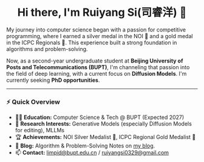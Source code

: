 <h1 align="center">Hi there, I'm Ruiyang Si(司睿洋) 👋</h1>

My journey into computer science began with a passion for competitive programming, where I earned a silver medal in the NOI 🥈 and a gold medal in the ICPC Regionals 🏅. This experience built a strong foundation in algorithms and problem-solving.

Now, as a second-year undergraduate student at **Beijing University of Posts and Telecommunications (BUPT)**, I'm channeling that passion into the field of deep learning, with a current focus on **Diffusion Models**. I'm currently seeking **PhD opportunities**.


---

### ⚡️ Quick Overview

* 👨‍🎓 **Education:** Computer Science & Tech @ BUPT (Expected 2027)
* 🔬 **Research Interests:** Generative Models (especially Diffusion Models for editing), MLLMs
* 🏆 **Achievements:** NOI Silver Medalist 🥈, ICPC Regional Gold Medalist 🏅
* 📝 **Blog:** Algorithm & Problem-Solving Notes on [my blog](https://www.cnblogs.com/si-rui-yang).
* 📫 **Contact:** [limpid@bupt.edu.cn](mailto:limpid@bupt.edu.cn) / [ruiyangsi0329@gmail.com](mailto:ruiyangsi0329@gmail.com)

